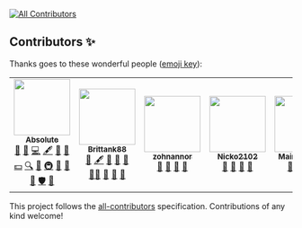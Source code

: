 <!-- ALL-CONTRIBUTORS-BADGE:START - Do not remove or modify this section -->
[![All Contributors](https://img.shields.io/badge/all_contributors-5-orange.svg?style=flat-square)](#contributors-)
<!-- ALL-CONTRIBUTORS-BADGE:END -->

## Contributors ✨

Thanks goes to these wonderful people ([emoji key](https://allcontributors.org/docs/en/emoji-key)):

<!-- ALL-CONTRIBUTORS-LIST:START - Do not remove or modify this section -->
<!-- prettier-ignore-start -->
<!-- markdownlint-disable -->
<table>
  <tr>
    <td align="center"><a href="https://absolllute.com/"><img src="https://avatars.githubusercontent.com/u/20018119?v=4?s=100" width="100px;" alt=""/><br /><sub><b>Absolute</b></sub></a><br /><a href="https://github.com/absoIute/Mega-Hack-Pro-Future/issues?q=author%3AabsoIute" title="Bug reports">🐛</a> <a href="#business-absoIute" title="Business development">💼</a> <a href="https://github.com/absoIute/Mega-Hack-Pro-Future/commits?author=absoIute" title="Code">💻</a> <a href="#content-absoIute" title="Content">🖋</a> <a href="https://github.com/absoIute/Mega-Hack-Pro-Future/commits?author=absoIute" title="Documentation">📖</a> <a href="#design-absoIute" title="Design">🎨</a> <a href="#financial-absoIute" title="Financial">💵</a> <a href="#fundingFinding-absoIute" title="Funding Finding">🔍</a> <a href="#ideas-absoIute" title="Ideas, Planning, & Feedback">🤔</a> <a href="#infra-absoIute" title="Infrastructure (Hosting, Build-Tools, etc)">🚇</a> <a href="#maintenance-absoIute" title="Maintenance">🚧</a> <a href="#projectManagement-absoIute" title="Project Management">📆</a> <a href="#question-absoIute" title="Answering Questions">💬</a> <a href="#security-absoIute" title="Security">🛡️</a> <a href="https://github.com/absoIute/Mega-Hack-Pro-Future/pulls?q=is%3Apr+reviewed-by%3AabsoIute" title="Reviewed Pull Requests">👀</a></td>
    <td align="center"><a href="https://github.com/Brittank88"><img src="https://avatars.githubusercontent.com/u/24266948?v=4?s=100" width="100px;" alt=""/><br /><sub><b>Brittank88</b></sub></a><br /><a href="https://github.com/absoIute/Mega-Hack-Pro-Future/issues?q=author%3ABrittank88" title="Bug reports">🐛</a> <a href="#content-Brittank88" title="Content">🖋</a> <a href="https://github.com/absoIute/Mega-Hack-Pro-Future/commits?author=Brittank88" title="Documentation">📖</a> <a href="#ideas-Brittank88" title="Ideas, Planning, & Feedback">🤔</a> <a href="#maintenance-Brittank88" title="Maintenance">🚧</a> <a href="#mentoring-Brittank88" title="Mentoring">🧑‍🏫</a> <a href="#projectManagement-Brittank88" title="Project Management">📆</a> <a href="#question-Brittank88" title="Answering Questions">💬</a> <a href="https://github.com/absoIute/Mega-Hack-Pro-Future/pulls?q=is%3Apr+reviewed-by%3ABrittank88" title="Reviewed Pull Requests">👀</a></td>
    <td align="center"><a href="https://github.com/zohnannor"><img src="https://avatars.githubusercontent.com/u/35764628?v=4?s=100" width="100px;" alt=""/><br /><sub><b>zohnannor</b></sub></a><br /><a href="https://github.com/absoIute/Mega-Hack-Pro-Future/issues?q=author%3Azohnannor" title="Bug reports">🐛</a> <a href="#ideas-zohnannor" title="Ideas, Planning, & Feedback">🤔</a> <a href="#maintenance-zohnannor" title="Maintenance">🚧</a> <a href="#question-zohnannor" title="Answering Questions">💬</a></td>
    <td align="center"><a href="https://github.com/Nicko2102"><img src="https://avatars.githubusercontent.com/u/83476899?v=4?s=100" width="100px;" alt=""/><br /><sub><b>Nicko2102</b></sub></a><br /><a href="https://github.com/absoIute/Mega-Hack-Pro-Future/issues?q=author%3ANicko2102" title="Bug reports">🐛</a> <a href="#ideas-Nicko2102" title="Ideas, Planning, & Feedback">🤔</a> <a href="#maintenance-Nicko2102" title="Maintenance">🚧</a> <a href="#question-Nicko2102" title="Answering Questions">💬</a></td>
    <td align="center"><a href="https://github.com/MainConMan"><img src="https://avatars.githubusercontent.com/u/95152593?v=4?s=100" width="100px;" alt=""/><br /><sub><b>MainConMan</b></sub></a><br /><a href="https://github.com/absoIute/Mega-Hack-Pro-Future/issues?q=author%3AMainConMan" title="Bug reports">🐛</a> <a href="#ideas-MainConMan" title="Ideas, Planning, & Feedback">🤔</a> <a href="#maintenance-MainConMan" title="Maintenance">🚧</a> <a href="#question-MainConMan" title="Answering Questions">💬</a></td>
  </tr>
</table>

<!-- markdownlint-restore -->
<!-- prettier-ignore-end -->

<!-- ALL-CONTRIBUTORS-LIST:END -->

This project follows the [all-contributors](https://github.com/all-contributors/all-contributors) specification. Contributions of any kind welcome!

